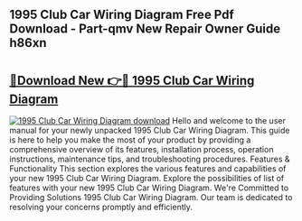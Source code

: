## 1995 Club Car Wiring Diagram Free Pdf Download - Part-qmv New Repair Owner Guide h86xn

# <h2><a href="http://dfmo9co.blite.top/?on=1995+Club+Car+Wiring+Diagram">🔗Download New 👉🔴 1995 Club Car Wiring Diagram</a></h2>

[![1995 Club Car Wiring Diagram download](https://i.imgur.com/lujVjoI.png)](http://dfmo9co.blite.top/?on=1995+Club+Car+Wiring+Diagram)
Hello and welcome to the user manual for your newly unpacked 1995 Club Car Wiring Diagram. This guide is here to help you make the most of your product by providing a comprehensive overview of its features, installation process, operation instructions, maintenance tips, and troubleshooting procedures. Features & Functionality This section explores the various features and capabilities of your new 1995 Club Car Wiring Diagram. Explore the possibilities of list of features with your new 1995 Club Car Wiring Diagram. We're Committed to Providing Solutions 1995 Club Car Wiring Diagram. Our team is dedicated to resolving your concerns promptly and efficiently.
